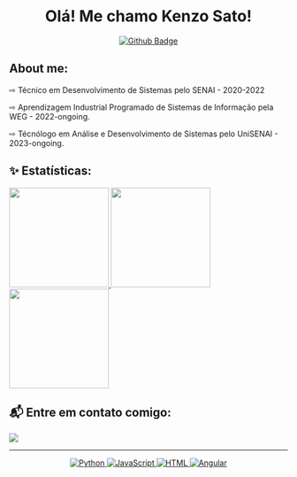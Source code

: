 <h1 align="center">Olá! Me chamo Kenzo Sato!</h1>

<div> 
    <div align="center">

[![Github Badge](https://img.shields.io/badge/-Github-000?style=flat-square&logo=Github&logoColor=white&link=https://github.com/Thiago-M-Braga)](https://github.com/Kenzohfs)
   </div>
<div>

## About me:

⇨ Técnico em Desenvolvimento de Sistemas pelo SENAI - 2020-2022

⇨ Aprendizagem Industrial Programado de Sistemas de Informação pela WEG - 2022-ongoing.

⇨ Técnólogo em Análise e Desenvolvimento de Sistemas pelo UniSENAI - 2023-ongoing.


</div>
    
## ✨ Estatísticas:

<a href="https://github.com/kenzohfs" text-decoration="none">
    <div display:"flex">
        <img height="180em" src="https://github-readme-stats.vercel.app/api?username=kenzohfs&show_icons=true&theme=github_dark&include_all_commits=true&count_private=true"/>
        <img height="180em" src="https://github-readme-stats.vercel.app/api/top-langs/?username=kenzohfs&layout=compact&langs_count=7&theme=github_dark"/>
        <img height="180em" src="https://github-readme-streak-stats.herokuapp.com?user=kenzohfs&theme=dark&hide_border=true" >
    </div>
</a>


## 📬 Entre em contato comigo:
<div>
    <a href = "mailto:thiagomarinsbraga@gmail.com" target="_blank"><img src="https://img.shields.io/badge/-Gmail-%23333?style=for-the-badge&logo=gmail&logoColor=white"></a>
</div>


---
<p align="center">
  <a href="https://www.python.org/" target="_blank">
    <img src="https://img.shields.io/badge/Python-%2314354C.svg?style=flat-square&logo=python&logoColor=white" alt="Python">
  </a>
  <a href="https://www.javascript.com/" target="_blank">
    <img src="https://img.shields.io/badge/JavaScript-%23F7DF1E.svg?style=flat-square&logo=javascript&logoColor=black" alt="JavaScript">
  </a>
  <a href="https://html.com/" target="_blank">
    <img src="https://img.shields.io/badge/HTML-%23E34F26.svg?style=flat-square&logo=html5&logoColor=white" alt="HTML">
  </a>
    <a href="https://angular.io" target="_blank">
        <img src="https://img.shields.io/badge/Angular-DD0031?style=for-the-badge&logo=angular&logoColor=whiter" alt="Angular">
        
  </a>
</p>
